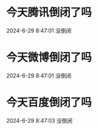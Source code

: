# 今天腾讯倒闭了吗

2024-6-29 8:47:01 没倒闭

# 今天微博倒闭了吗

2024-6-29 8:47:01 没倒闭

# 今天百度倒闭了吗

2024-6-29 8:47:03 没倒闭

